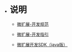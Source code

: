 - # 说明

  - [微扩展-开发规范](http://iwiki.oa.com/pages/viewpage.action?pageId=152460944)
  
  - [微扩展-开发指引](http://iwiki.oa.com/pages/viewpage.action?pageId=152460961)
  
  - [微扩展开发SDK（java版）](https://iwiki.oa.com/pages/viewpage.action?pageId=152460967)
  
    


